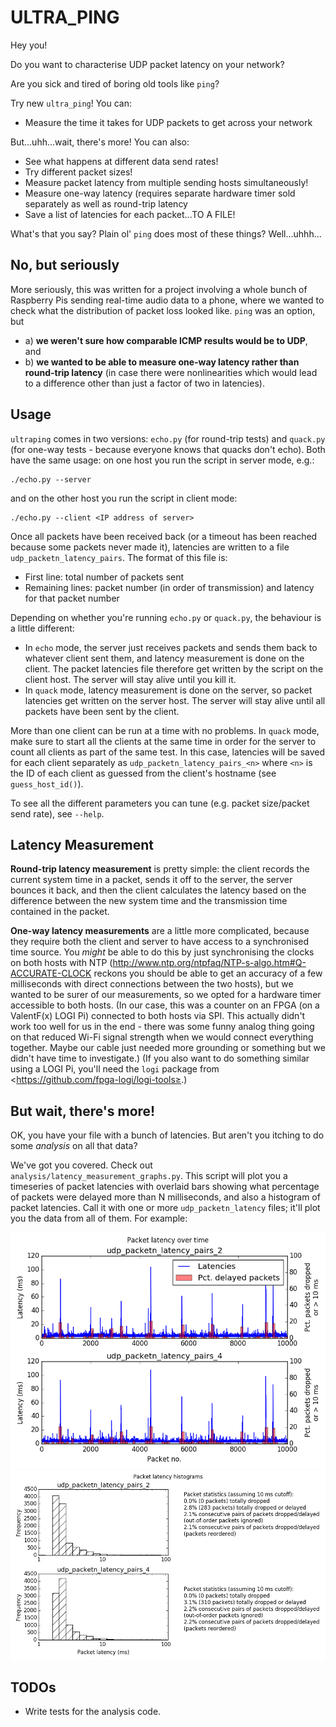 # ULTRA_PING

Hey you!

Do you want to characterise UDP packet latency on your network?

Are you sick and tired of boring old tools like `ping`?

Try new `ultra_ping`! You can:
* Measure the time it takes for UDP packets to get across your network

But...uhh...wait, there's more! You can also:
* See what happens at different data send rates!
* Try different packet sizes!
* Measure packet latency from multiple sending hosts simultaneously!
* Measure one-way latency (requires separate hardware timer sold separately
  as well as round-trip latency
* Save a list of latencies for each packet...TO A FILE!

What's that you say? Plain ol' `ping` does most of these things? Well...uhhh...

## No, but seriously

More seriously, this was written for a project involving a whole bunch of
Raspberry Pis sending real-time audio data to a phone, where we wanted to check
what the distribution of packet loss looked like. `ping` was an option, but
* a) **we weren't sure how comparable ICMP results would be to UDP**, and
* b) **we wanted to be able to measure one-way latency rather than round-trip latency**
  (in case there were nonlinearities which would lead to a difference other than
  just a factor of two in latencies).

## Usage

`ultraping` comes in two versions: `echo.py` (for round-trip tests) and
`quack.py` (for one-way tests - because everyone knows that quacks don't echo).
Both have the same usage: on one host you run the script in server mode, e.g.:

```
./echo.py --server
```

and on the other host you run the script in client mode:

```
./echo.py --client <IP address of server>
```

Once all packets have been received back (or a timeout has been reached because
some packets never made it), latencies are written to a file
`udp_packetn_latency_pairs`. The format of this file is:
* First line: total number of packets sent
* Remaining lines: packet number (in order of transmission) and latency for that
  packet number

Depending on whether you're running `echo.py` or `quack.py`, the behaviour is a
little different:
* In `echo` mode, the server just receives packets and sends them back to
  whatever client sent them, and latency measurement is done on the client. The
  packet latencies file therefore get written by the script on the client host.
  The server will stay alive until you kill it.
* In `quack` mode, latency measurement is done on the server, so packet
  latencies get written on the server host. The server will stay alive until
  all packets have been sent by the client.
  
More than one client can be run at a time with no problems. In `quack` mode,
make sure to start all the clients at the same time in order for the server to
count all clients as part of the same test. In this case, latencies will be saved
for each client separately as `udp_packetn_latency_pairs_<n>` where `<n>` is the ID
of each client as guessed from the client's hostname (see `guess_host_id()`).
  
To see all the different parameters you can tune (e.g. packet size/packet send rate), see `--help`.

## Latency Measurement

**Round-trip latency measurement** is pretty simple: the client records the
current system time in a packet, sends it off to the server, the server bounces
it back, and then the client calculates the latency based on the difference
between the new system time and the transmission time contained in the packet.

**One-way latency measurements** are a little more complicated, because they
require both the client and server to have access to a synchronised time source.
You *might* be able to do this by just synchronising the clocks on both hosts
with NTP (http://www.ntp.org/ntpfaq/NTP-s-algo.htm#Q-ACCURATE-CLOCK reckons you
should be able to get an accuracy of a few milliseconds with direct connections
between the two hosts), but we wanted to be surer of our measurements, so we
opted for a hardware timer accessible to both hosts. (In our case, this was a
counter on an FPGA (on a ValentF(x) LOGI Pi) connected to both hosts via SPI.
This actually didn't work too well for us in the end - there was some funny
analog thing going on that reduced Wi-Fi signal strength when we would connect
everything together. Maybe our cable just needed more grounding or something but
we didn't have time to investigate.) (If you also want to do something similar using
a LOGI Pi, you'll need the `logi` package from <https://github.com/fpga-logi/logi-tools≥.)

## But wait, there's more!

OK, you have your file with a bunch of latencies. But aren't you itching to
do some *analysis* on all that data?

We've got you covered. Check out `analysis/latency_measurement_graphs.py`. This
script will plot you a timeseries of packet latencies with overlaid bars showing
what percentage of packets were delayed more than N milliseconds, and also a
histogram of packet latencies. Call it with one or more `udp_packetn_latency`
files; it'll plot you the data from all of them. For example:

![packet latency timeseries](img/udp_latency_timeseries.png)
![packet latency histogram](img/udp_latency_histogram.png)


## TODOs

* Write tests for the analysis code.
